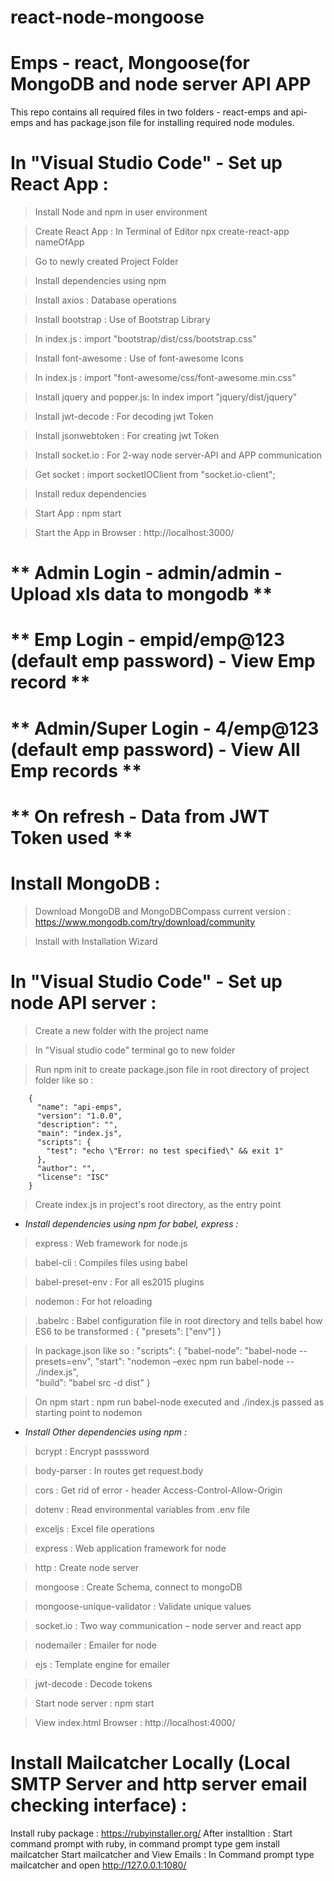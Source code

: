 # react-node-mongoose

# Emps - react, Mongoose(for MongoDB and node server API APP
This repo contains all required files in two folders - react-emps and api-emps and has package.json file for installing required node modules.


# **In "Visual Studio Code"  - Set up React App :**

> Install Node and npm in user environment

> Create React App : In Terminal of Editor npx create-react-app nameOfApp 

> Go to newly created Project Folder

> Install dependencies using npm

> Install axios : Database operations

> Install bootstrap : Use of Bootstrap Library

> In index.js : import "bootstrap/dist/css/bootstrap.css"

> Install font-awesome : Use of font-awesome Icons

> In index.js : import "font-awesome/css/font-awesome.min.css"

> Install jquery and popper.js: In index import "jquery/dist/jquery"

> Install jwt-decode : For decoding jwt Token

> Install jsonwebtoken : For creating jwt Token

> Install socket.io : For 2-way node server-API  and APP communication

> Get socket : import socketIOClient from "socket.io-client";

> Install redux dependencies

> Start App : npm start 

> Start the App in Browser : http://localhost:3000/

# ** Admin Login - admin/admin - Upload xls data to mongodb **
# ** Emp Login - empid/emp@123 (default emp password) - View Emp record **
# ** Admin/Super Login - 4/emp@123 (default emp password) - View All Emp records **
# ** On refresh - Data from JWT Token used **


# **Install MongoDB :**

> Download MongoDB and MongoDBCompass current version : https://www.mongodb.com/try/download/community

> Install with Installation Wizard 
		
	
# **In "Visual Studio Code"  - Set up node API server :**

> Create a new folder with the project name

> In "Visual studio code" terminal go to new folder 

> Run npm init to create package.json file in root directory of project folder like so :

		{
		  "name": "api-emps",
		  "version": "1.0.0",
		  "description": "",
		  "main": "index.js",
		  "scripts": {
			"test": "echo \"Error: no test specified\" && exit 1"
		  },
		  "author": "",
		  "license": "ISC"
		}


> Create index.js in project's root directory, as the entry point

- *Install dependencies using npm for babel, express :*

> express : Web framework for node.js

> babel-cli : Compiles files using babel

> babel-preset-env : For all es2015 plugins	

> nodemon : For hot reloading 

> .babelrc : Babel configuration file in root directory and tells babel how ES6 to be transformed :
	{
		"presets": ["env"]
	}

> In package.json like so :
		  "scripts": 
			{
			"babel-node": "babel-node --presets=env",
			"start": "nodemon –exec
			npm run babel-node -- ./index.js",   
			"build": "babel src -d dist"
			}

> On npm start : npm run babel-node executed and ./index.js passed as starting point to nodemon 

- *Install Other dependencies using npm :*

> bcrypt : Encrypt passsword

> body-parser : In routes get request.body 

> cors : Get rid of error - header Access-Control-Allow-Origin

> dotenv : Read environmental variables from .env file

> exceljs : Excel file operations

> express : Web application framework for node

> http : Create node server

> mongoose : Create Schema, connect to mongoDB

> mongoose-unique-validator : Validate unique values 

> socket.io : Two way communication – node server and react app

> nodemailer :  Emailer for node

> ejs :  Template engine for emailer

> jwt-decode :  Decode tokens

> Start node server : npm start

> View index.html Browser : http://localhost:4000/	

# **Install Mailcatcher Locally (Local SMTP Server and http server email checking interface) :**

Install ruby package : https://rubyinstaller.org/
After installtion : Start command prompt with ruby, in command prompt type gem install mailcatcher
Start mailcatcher and View Emails : In Command prompt type mailcatcher and open http://127.0.0.1:1080/
